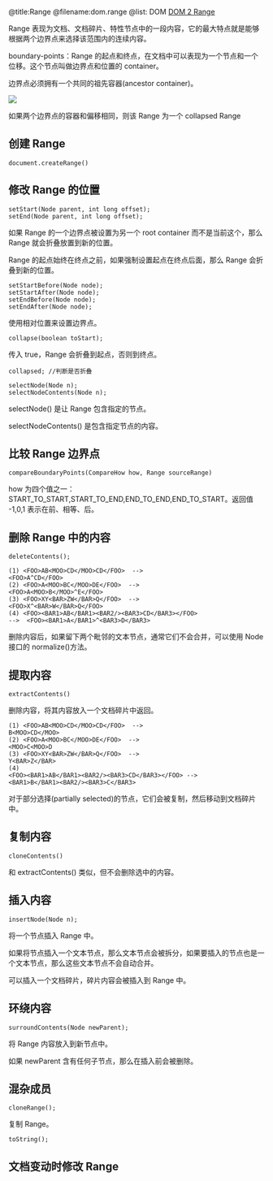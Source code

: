 @title:Range
@filename:dom.range
@list: DOM
[DOM 2 Range](http://www.w3.org/TR/DOM-Level-2-Traversal-Range/ranges.html)

Range 表现为文档、文档碎片、特性节点中的一段内容，它的最大特点就是能够根据两个边界点来选择该范围内的连续内容。

boundary-points：Range 的起点和终点，在文档中可以表现为一个节点和一个位移。这个节点叫做边界点和位置的 container。

边界点必须拥有一个共同的祖先容器(ancestor container)。

![](http://www.w3.org/TR/DOM-Level-2-Traversal-Range/images/RangeExample.gif)

如果两个边界点的容器和偏移相同，则该 Range 为一个 collapsed Range

## 创建 Range ##
	document.createRange()

## 修改 Range 的位置 ##
	setStart(Node parent, int long offset);
	setEnd(Node parent, int long offset);

如果 Range 的一个边界点被设置为另一个 root container 而不是当前这个，那么 Range 就会折叠放置到新的位置。

Range 的起点始终在终点之前，如果强制设置起点在终点后面，那么 Range 会折叠到新的位置。

	setStartBefore(Node node);
	setStartAfter(Node node);
	setEndBefore(Node node);
	setEndAfter(Node node);

使用相对位置来设置边界点。

	collapse(boolean toStart);

传入 true，Range 会折叠到起点，否则到终点。

	collapsed; //判断是否折叠

	selectNode(Node n);
	selectNodeContents(Node n);

selectNode() 是让 Range 包含指定的节点。

selectNodeContents() 是包含指定节点的内容。

## 比较 Range 边界点 ##
	compareBoundaryPoints(CompareHow how, Range sourceRange)

how 为四个值之一：START_TO_START,START_TO_END,END_TO_END,END_TO_START。返回值 -1,0,1 表示在前、相等、后。

## 删除 Range 中的内容

	deleteContents();

	(1) <FOO>AB<MOO>CD</MOO>CD</FOO>  -->
	<FOO>A^CD</FOO>
	(2) <FOO>A<MOO>BC</MOO>DE</FOO>  -->
	<FOO>A<MOO>B</MOO>^E</FOO>
	(3) <FOO>XY<BAR>ZW</BAR>Q</FOO>  -->
	<FOO>X^<BAR>W</BAR>Q</FOO>
	(4) <FOO><BAR1>AB</BAR1><BAR2/><BAR3>CD</BAR3></FOO>
	-->  <FOO><BAR1>A</BAR1>^<BAR3>D</BAR3>

删除内容后，如果留下两个毗邻的文本节点，通常它们不会合并，可以使用 Node 接口的 normalize()方法。

## 提取内容 ##
	extractContents()

删除内容，将其内容放入一个文档碎片中返回。

	(1) <FOO>AB<MOO>CD</MOO>CD</FOO>  -->
	B<MOO>CD</MOO>
	(2) <FOO>A<MOO>BC</MOO>DE</FOO>  -->
	<MOO>C<MOO>D
	(3) <FOO>XY<BAR>ZW</BAR>Q</FOO>  -->
	Y<BAR>Z</BAR>
	(4)
	<FOO><BAR1>AB</BAR1><BAR2/><BAR3>CD</BAR3></FOO> -->
	<BAR1>B</BAR1><BAR2/><BAR3>C</BAR3>

对于部分选择(partially selected)的节点，它们会被复制，然后移动到文档碎片中。

## 复制内容 ##
	cloneContents()

和 extractContents() 类似，但不会删除选中的内容。

## 插入内容 ##
	insertNode(Node n);

将一个节点插入 Range 中。

如果将节点插入一个文本节点，那么文本节点会被拆分，如果要插入的节点也是一个文本节点，那么这些文本节点不会自动合并。

可以插入一个文档碎片，碎片内容会被插入到 Range 中。

## 环绕内容 ##
	surroundContents(Node newParent);

将 Range 内容放入到新节点中。

如果 newParent 含有任何子节点，那么在插入前会被删除。

## 混杂成员 ##
	cloneRange();

复制 Range。

	toString();

## 文档变动时修改 Range ##

